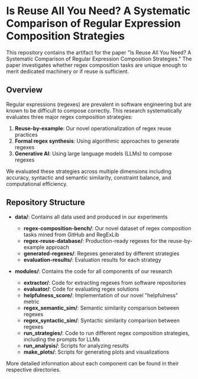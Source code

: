 # Is Reuse All You Need? A Systematic Comparison of Regular Expression Composition Strategies

This repository contains the artifact for the paper "Is Reuse All You Need? A Systematic Comparison of Regular Expression Composition Strategies." The paper investigates whether regex composition tasks are unique enough to merit dedicated machinery or if reuse is sufficient.

## Overview

Regular expressions (regexes) are prevalent in software engineering but are known to be difficult to compose correctly. This research systematically evaluates three major regex composition strategies:

1. **Reuse-by-example**: Our novel operationalization of regex reuse practices
2. **Formal regex synthesis**: Using algorithmic approaches to generate regexes
3. **Generative AI**: Using large language models (LLMs) to compose regexes

We evaluated these strategies across multiple dimensions including accuracy, syntactic and semantic similarity, constraint balance, and computational efficiency.

## Repository Structure

- **data/**: Contains all data used and produced in our experiments
  - **regex-composition-bench/**: Our novel dataset of regex composition tasks mined from GitHub and RegExLib
  - **regex-reuse-database/**: Production-ready regexes for the reuse-by-example approach
  - **generated-regexes/**: Regexes generated by different strategies
  - **evaluation-results/**: Evaluation results for each strategy

- **modules/**: Contains the code for all components of our research
  - **extractor/**: Code for extracting regexes from software repositories
  - **evaluator/**: Code for evaluating regex solutions
  - **helpfulness_score/**: Implementation of our novel "helpfulness" metric
  - **regex_semantic_sim/**: Semantic similarity comparison between regexes
  - **regex_syntactic_sim/**: Syntactic similarity comparison between regexes
  - **run_strategies/**: Code to run different regex composition strategies, including the prompts for LLMs
  - **run_analysis/**: Scripts for analyzing results
  - **make_plots/**: Scripts for generating plots and visualizations

More detailed information about each component can be found in their respective directories.

